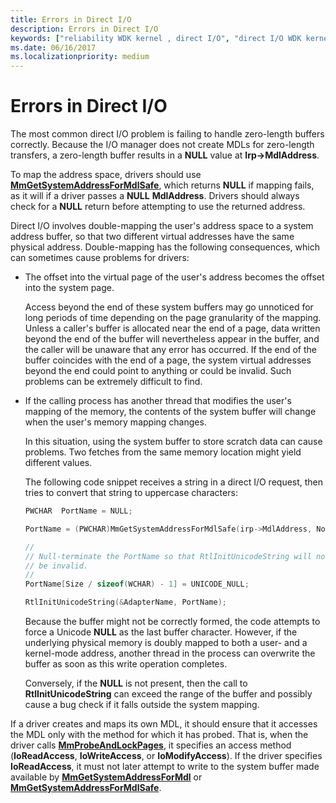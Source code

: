 ```yaml
---
title: Errors in Direct I/O
description: Errors in Direct I/O
keywords: ["reliability WDK kernel , direct I/O", "direct I/O WDK kernel", "I/O WDK kernel , direct I/O", "zero-length buffers WDK kernel"]
ms.date: 06/16/2017
ms.localizationpriority: medium
---
```


# Errors in Direct I/O





The most common direct I/O problem is failing to handle zero-length buffers correctly. Because the I/O manager does not create MDLs for zero-length transfers, a zero-length buffer results in a **NULL** value at **Irp-&gt;MdlAddress**.

To map the address space, drivers should use [**MmGetSystemAddressForMdlSafe**](/windows-hardware/drivers/ddi/wdm/nf-wdm-mmgetsystemaddressformdlsafe), which returns **NULL** if mapping fails, as it will if a driver passes a **NULL** **MdlAddress**. Drivers should always check for a **NULL** return before attempting to use the returned address.

Direct I/O involves double-mapping the user's address space to a system address buffer, so that two different virtual addresses have the same physical address. Double-mapping has the following consequences, which can sometimes cause problems for drivers:

-   The offset into the virtual page of the user's address becomes the offset into the system page.

    Access beyond the end of these system buffers may go unnoticed for long periods of time depending on the page granularity of the mapping. Unless a caller's buffer is allocated near the end of a page, data written beyond the end of the buffer will nevertheless appear in the buffer, and the caller will be unaware that any error has occurred. If the end of the buffer coincides with the end of a page, the system virtual addresses beyond the end could point to anything or could be invalid. Such problems can be extremely difficult to find.

-   If the calling process has another thread that modifies the user's mapping of the memory, the contents of the system buffer will change when the user's memory mapping changes.

    In this situation, using the system buffer to store scratch data can cause problems. Two fetches from the same memory location might yield different values.

    The following code snippet receives a string in a direct I/O request, then tries to convert that string to uppercase characters:

    ```cpp
    PWCHAR  PortName = NULL;

    PortName = (PWCHAR)MmGetSystemAddressForMdlSafe(irp->MdlAddress, NormalPagePriority);

    //
    // Null-terminate the PortName so that RtlInitUnicodeString will not
    // be invalid.
    //
    PortName[Size / sizeof(WCHAR) - 1] = UNICODE_NULL;

    RtlInitUnicodeString(&AdapterName, PortName);
    ```

    Because the buffer might not be correctly formed, the code attempts to force a Unicode **NULL** as the last buffer character. However, if the underlying physical memory is doubly mapped to both a user- and a kernel-mode address, another thread in the process can overwrite the buffer as soon as this write operation completes.

    Conversely, if the **NULL** is not present, then the call to **RtlInitUnicodeString** can exceed the range of the buffer and possibly cause a bug check if it falls outside the system mapping.

If a driver creates and maps its own MDL, it should ensure that it accesses the MDL only with the method for which it has probed. That is, when the driver calls [**MmProbeAndLockPages**](/windows-hardware/drivers/ddi/wdm/nf-wdm-mmprobeandlockpages), it specifies an access method (**IoReadAccess**, **IoWriteAccess**, or **IoModifyAccess**). If the driver specifies **IoReadAccess**, it must not later attempt to write to the system buffer made available by [**MmGetSystemAddressForMdl**](/windows-hardware/drivers/ddi/wdm/nf-wdm-mmgetsystemaddressformdl) or [**MmGetSystemAddressForMdlSafe**](/windows-hardware/drivers/ddi/wdm/nf-wdm-mmgetsystemaddressformdlsafe).

 


